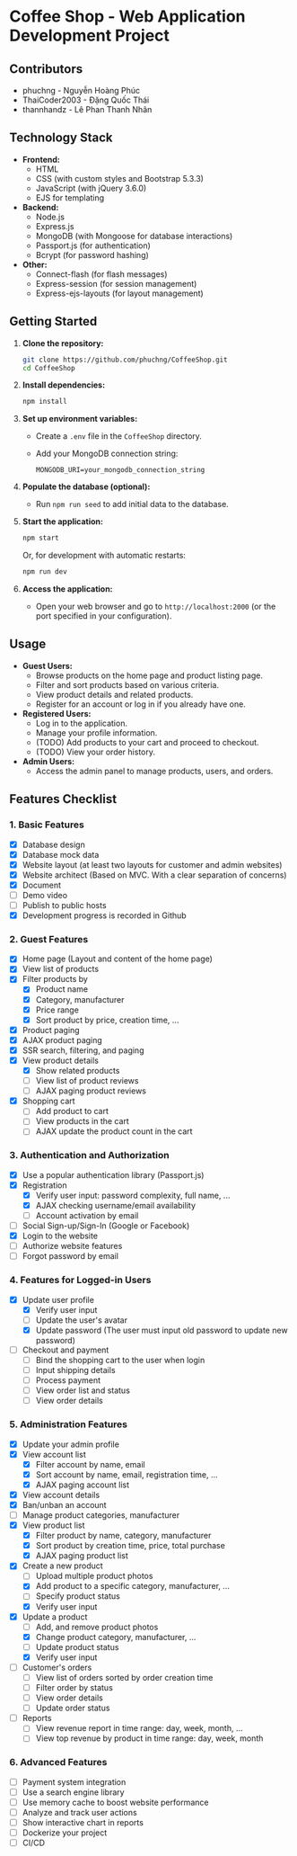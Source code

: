 # Coffee Shop - Web Application Development Project

## Contributors

* phuchng - Nguyễn Hoàng Phúc
* ThaiCoder2003 - Đặng Quốc Thái
* thannhandz - Lê Phan Thanh Nhân

## Technology Stack

-   **Frontend:**
    -   HTML
    -   CSS (with custom styles and Bootstrap 5.3.3)
    -   JavaScript (with jQuery 3.6.0)
    -   EJS for templating
-   **Backend:**
    -   Node.js
    -   Express.js
    -   MongoDB (with Mongoose for database interactions)
    -   Passport.js (for authentication)
    -   Bcrypt (for password hashing)
-   **Other:**
    -   Connect-flash (for flash messages)
    -   Express-session (for session management)
    -   Express-ejs-layouts (for layout management)

## Getting Started

1. **Clone the repository:**

    ```bash
    git clone https://github.com/phuchng/CoffeeShop.git
    cd CoffeeShop
    ```

2. **Install dependencies:**

    ```bash
    npm install
    ```

3. **Set up environment variables:**
    -   Create a `.env` file in the `CoffeeShop` directory.
    -   Add your MongoDB connection string:

        ```
        MONGODB_URI=your_mongodb_connection_string
        ```

4. **Populate the database (optional):**
    -   Run `npm run seed` to add initial data to the database.

5. **Start the application:**

    ```bash
    npm start
    ```

    Or, for development with automatic restarts:

    ```bash
    npm run dev
    ```

6. **Access the application:**
    -   Open your web browser and go to `http://localhost:2000` (or the port specified in your configuration).

## Usage

-   **Guest Users:**
    -   Browse products on the home page and product listing page.
    -   Filter and sort products based on various criteria.
    -   View product details and related products.
    -   Register for an account or log in if you already have one.
-   **Registered Users:**
    -   Log in to the application.
    -   Manage your profile information.
    -   (TODO) Add products to your cart and proceed to checkout.
    -   (TODO) View your order history.
-   **Admin Users:**
    -   Access the admin panel to manage products, users, and orders.

## Features Checklist

### 1. Basic Features

-   [x] Database design
-   [x] Database mock data
-   [x] Website layout (at least two layouts for customer and admin websites)
-   [x] Website architect (Based on MVC. With a clear separation of concerns)
-   [x] Document
-   [ ] Demo video
-   [ ] Publish to public hosts
-   [x] Development progress is recorded in Github

### 2. Guest Features

-   [x] Home page (Layout and content of the home page)
-   [x] View list of products
-   [x] Filter products by
    -   [x] Product name
    -   [x] Category, manufacturer
    -   [x] Price range
    -   [x] Sort product by price, creation time, ...
-   [x] Product paging
-   [x] AJAX product paging
-   [x] SSR search, filtering, and paging
-   [x] View product details
    -   [x] Show related products
    -   [ ] View list of product reviews
    -   [ ] AJAX paging product reviews
-   [x] Shopping cart
    -   [ ] Add product to cart
    -   [ ] View products in the cart
    -   [ ] AJAX update the product count in the cart
### 3. Authentication and Authorization

-   [x] Use a popular authentication library (Passport.js)
-   [x] Registration
    -   [x] Verify user input: password complexity, full name, ...
    -   [x] AJAX checking username/email availability
    -   [ ] Account activation by email
-   [ ] Social Sign-up/Sign-In (Google or Facebook)
-   [x] Login to the website
-   [ ] Authorize website features
-   [ ] Forgot password by email

### 4. Features for Logged-in Users

-   [x] Update user profile
    -   [x] Verify user input
    -   [ ] Update the user's avatar
    -   [x] Update password (The user must input old password to update new password)
-   [ ] Checkout and payment
    -   [ ] Bind the shopping cart to the user when login
    -   [ ] Input shipping details
    -   [ ] Process payment
    -   [ ] View order list and status
    -   [ ] View order details

### 5. Administration Features

-   [x] Update your admin profile
-   [x] View account list
    -   [x] Filter account by name, email
    -   [x] Sort account by name, email, registration time, ...
    -   [x] AJAX paging account list
-   [x] View account details
-   [x] Ban/unban an account
-   [ ] Manage product categories, manufacturer
-   [x] View product list
    -   [x] Filter product by name, category, manufacturer
    -   [x] Sort product by creation time, price, total purchase
    -   [x] AJAX paging product list
-   [x] Create a new product
    -   [ ] Upload multiple product photos
    -   [x] Add product to a specific category, manufacturer, ...
    -   [ ] Specify product status
    -   [x] Verify user input
-   [x] Update a product
    -   [ ] Add, and remove product photos
    -   [x] Change product category, manufacturer, ...
    -   [ ] Update product status
    -   [x] Verify user input
-   [ ] Customer's orders
    -   [ ] View list of orders sorted by order creation time
    -   [ ] Filter order by status
    -   [ ] View order details
    -   [ ] Update order status
-   [ ] Reports
    -   [ ] View revenue report in time range: day, week, month, ...
    -   [ ] View top revenue by product in time range: day, week, month

### 6. Advanced Features

-   [ ] Payment system integration
-   [ ] Use a search engine library
-   [ ] Use memory cache to boost website performance
-   [ ] Analyze and track user actions
-   [ ] Show interactive chart in reports
-   [ ] Dockerize your project
-   [ ] CI/CD